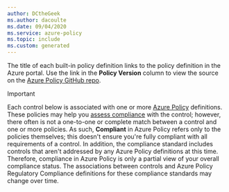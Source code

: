 ```yaml
---
author: DCtheGeek
ms.author: dacoulte
ms.date: 09/04/2020
ms.service: azure-policy
ms.topic: include
ms.custom: generated
---
```


The title of each built-in policy definition links to the policy definition in the Azure portal. Use
the link in the **Policy Version** column to view the source on the
[Azure Policy GitHub repo](https://github.com/Azure/azure-policy).

> [!IMPORTANT]
> Each control below is associated with one or more
> [Azure Policy](/azure/governance/policy/overview) definitions. These policies may
> help you [assess compliance](/azure/governance/policy/how-to/get-compliance-data)
> with the control; however, there often is not a one-to-one or complete match between a control and
> one or more policies. As such, **Compliant** in Azure Policy refers only to the policies
> themselves; this doesn't ensure you're fully compliant with all requirements of a control. In
> addition, the compliance standard includes controls that aren't addressed by any Azure Policy
> definitions at this time. Therefore, compliance in Azure Policy is only a partial view of your
> overall compliance status. The associations between controls and Azure Policy Regulatory
> Compliance definitions for these compliance standards may change over time.